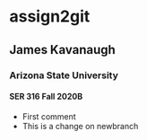 # assign2git
## James Kavanaugh
### Arizona State University
#### SER 316 Fall 2020B

- First comment
- This is a change on newbranch
